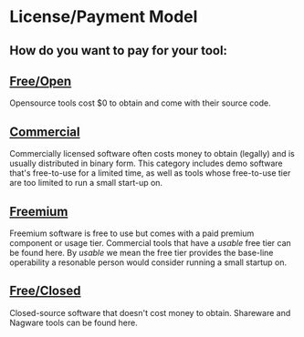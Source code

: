 # License/Payment Model
## How do you want to pay for your tool:

## [Free/Open](free_open)
Opensource tools cost $0 to obtain and come with their source code. 

## [Commercial](commercial) 
Commercially licensed software often costs money to obtain (legally) and is
usually distributed in binary form. This category includes demo software that's
free-to-use for a limited time, as well as tools whose free-to-use tier are too
limited to run a small start-up on. 

## [Freemium](freemium) 
Freemium software is free to use but comes with a paid premium component or
usage tier. Commercial tools that have a *usable* free tier can be found here.
By *usable* we mean the free tier provides the base-line operability a
resonable person would consider running a small startup on.

## [Free/Closed](free_closed)
Closed-source software that doesn't cost money to obtain.  Shareware and
Nagware tools can be found here.
